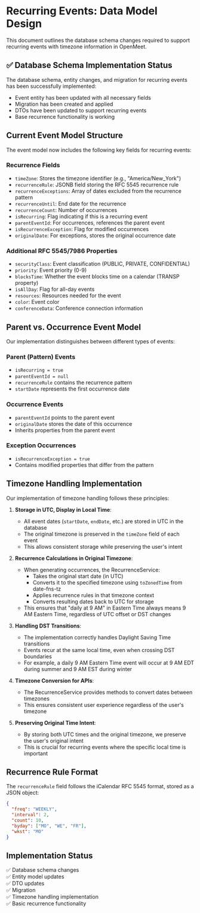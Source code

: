 # Recurring Events: Data Model Design

This document outlines the database schema changes required to support recurring events with timezone information in OpenMeet.

## ✅ Database Schema Implementation Status

The database schema, entity changes, and migration for recurring events has been successfully implemented:

- Event entity has been updated with all necessary fields
- Migration has been created and applied
- DTOs have been updated to support recurring events
- Base recurrence functionality is working

## Current Event Model Structure

The event model now includes the following key fields for recurring events:

### Recurrence Fields
- `timeZone`: Stores the timezone identifier (e.g., "America/New_York")
- `recurrenceRule`: JSONB field storing the RFC 5545 recurrence rule 
- `recurrenceExceptions`: Array of dates excluded from the recurrence pattern
- `recurrenceUntil`: End date for the recurrence
- `recurrenceCount`: Number of occurrences
- `isRecurring`: Flag indicating if this is a recurring event
- `parentEventId`: For occurrences, references the parent event
- `isRecurrenceException`: Flag for modified occurrences
- `originalDate`: For exceptions, stores the original occurrence date

### Additional RFC 5545/7986 Properties
- `securityClass`: Event classification (PUBLIC, PRIVATE, CONFIDENTIAL)
- `priority`: Event priority (0-9)
- `blocksTime`: Whether the event blocks time on a calendar (TRANSP property)
- `isAllDay`: Flag for all-day events
- `resources`: Resources needed for the event
- `color`: Event color
- `conferenceData`: Conference connection information

## Parent vs. Occurrence Event Model

Our implementation distinguishes between different types of events:

### Parent (Pattern) Events
- `isRecurring = true` 
- `parentEventId = null`
- `recurrenceRule` contains the recurrence pattern
- `startDate` represents the first occurrence date

### Occurrence Events
- `parentEventId` points to the parent event
- `originalDate` stores the date of this occurrence 
- Inherits properties from the parent event

### Exception Occurrences
- `isRecurrenceException = true`
- Contains modified properties that differ from the pattern

## Timezone Handling Implementation

Our implementation of timezone handling follows these principles:

1. **Storage in UTC, Display in Local Time**: 
   - All event dates (`startDate`, `endDate`, etc.) are stored in UTC in the database
   - The original timezone is preserved in the `timeZone` field of each event
   - This allows consistent storage while preserving the user's intent

2. **Recurrence Calculations in Original Timezone**:
   - When generating occurrences, the RecurrenceService:
     - Takes the original start date (in UTC)
     - Converts it to the specified timezone using `toZonedTime` from date-fns-tz
     - Applies recurrence rules in that timezone context
     - Converts resulting dates back to UTC for storage
   - This ensures that "daily at 9 AM" in Eastern Time always means 9 AM Eastern Time, regardless of UTC offset or DST changes

3. **Handling DST Transitions**:
   - The implementation correctly handles Daylight Saving Time transitions
   - Events recur at the same local time, even when crossing DST boundaries
   - For example, a daily 9 AM Eastern Time event will occur at 9 AM EDT during summer and 9 AM EST during winter

4. **Timezone Conversion for APIs**:
   - The RecurrenceService provides methods to convert dates between timezones
   - This ensures consistent user experience regardless of the user's timezone

5. **Preserving Original Time Intent**:
   - By storing both UTC times and the original timezone, we preserve the user's original intent
   - This is crucial for recurring events where the specific local time is important

## Recurrence Rule Format

The `recurrenceRule` field follows the iCalendar RFC 5545 format, stored as a JSON object:

```json
{
  "freq": "WEEKLY",
  "interval": 2,
  "count": 10,
  "byday": ["MO", "WE", "FR"],
  "wkst": "MO"
}
```

## Implementation Status

✅ Database schema changes  
✅ Entity model updates  
✅ DTO updates  
✅ Migration  
✅ Timezone handling implementation  
✅ Basic recurrence functionality